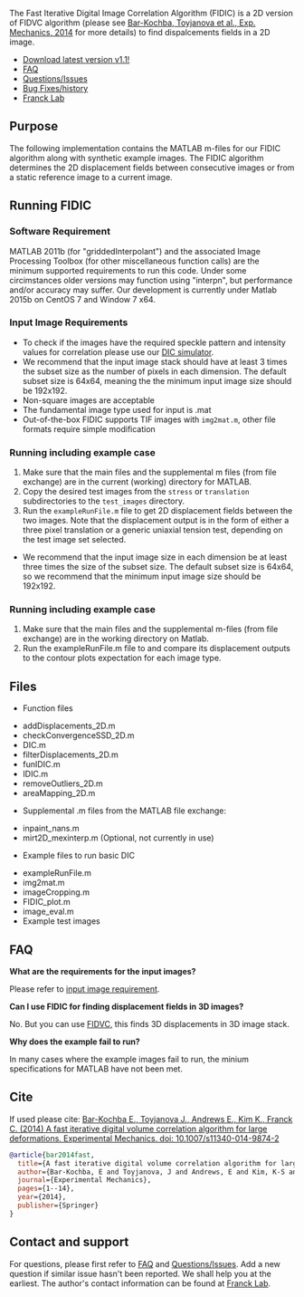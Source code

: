 The Fast Iterative Digital Image Correlation Algorithm (FIDIC) is a 2D version of FIDVC algorithm (please see [Bar-Kochba, Toyjanova et al., Exp. Mechanics, 2014](http://link.springer.com/article/10.1007/s11340-014-9874-2?sa_campaign=email/event/articleAuthor/onlineFirst) for more details) to find dispalcements fields in a 2D image. 

* [Download latest version v1.1!](https://github.com/FranckLab/FIDIC/releases)
* [FAQ](https://github.com/FranckLab/FIDIC/blob/master/README.md#faq)
* [Questions/Issues](https://github.com/FranckLab/FIDIC/issues)
* [Bug Fixes/history](https://github.com/FranckLab/FIDIC/wiki/Bug-Fixes!)
* [Franck Lab](http://franck.engin.brown.edu)
 
## Purpose
The following implementation contains the MATLAB m-files for our FIDIC algorithm along with synthetic example images. The FIDIC algorithm determines the 2D displacement fields between consecutive images or from a static reference image to a current image. 

## Running FIDIC

### Software Requirement
MATLAB 2011b (for "griddedInterpolant") and the associated Image Processing Toolbox (for other miscellaneous function calls) are the minimum supported requirements to run this code.  Under some circimstances older versions may function using "interpn", but performance and/or accuracy may suffer.  Our development is currently under Matlab 2015b on CentOS 7 and Window 7 x64.

### Input Image Requirements
* To check if the images have the required speckle pattern and intensity values for correlation please use our [DIC simulator](https://github.com/FranckLab/DIC-Simulator).
* We recommend that the input image stack  should have at least 3 times the subset size as the number of pixels in each dimension. The default subset size is 64x64, meaning the the minimum input image size should be 192x192.
* Non-square images are acceptable
* The fundamental image type used for input is .mat
* Out-of-the-box FIDIC supports TIF images with `img2mat.m`, other file formats require simple modification

### Running including example case
1. Make sure that the main files and the supplemental m files (from file exchange) are in the current (working) directory for MATLAB. 
2. Copy the desired test images from the `stress` or `translation` subdirectories to the `test_images` directory.
3. Run the `exampleRunFile.m` file to get 2D displacement fields between the two images. Note that the displacement output is in the form of either a three pixel translation or a generic uniaxial tension test, depending on the test image set selected.
* We recommend that the input image size in each dimension be at least three times the size of the subset size. The default subset size is 64x64, so we recommend that the minimum input image size should be 192x192.

### Running including example case
1. Make sure that the main files and the supplemental m-files (from file exchange) are in the working directory on Matlab. 
2. Run the exampleRunFile.m file to and compare its displacement outputs to the contour plots expectation for each image type.

## Files
* Function files
 - addDisplacements_2D.m
 - checkConvergenceSSD_2D.m
 - DIC.m
 - filterDisplacements_2D.m
 - funIDIC.m
 - IDIC.m
 - removeOutliers_2D.m
 - areaMapping_2D.m

* Supplemental .m files from the MATLAB file exchange:
 - inpaint_nans.m
 - mirt2D_mexinterp.m  (Optional, not currently in use)

* Example files to run basic DIC
 - exampleRunFile.m
 - img2mat.m
 - imageCropping.m
 - FIDIC_plot.m
 - image_eval.m
 - Example test images

## FAQ

**What are the requirements for the input images?**

Please refer to [input image requirement](https://github.com/FranckLab/FIDIC#input-image-requirements).

**Can I use FIDIC for finding displacement fields in 3D images?**

No. But you can use [FIDVC](https://github.com/FranckLab/FIDVC), this finds 3D displacements in 3D image stack.

**Why does the example fail to run?**

In many cases where the example images fail to run, the minium specifications for MATLAB have not been met.

## Cite
If used please cite:
[Bar-Kochba E., Toyjanova J., Andrews E., Kim K., Franck C. (2014) A fast iterative digital volume correlation algorithm for large deformations. Experimental Mechanics. doi: 10.1007/s11340-014-9874-2](http://link.springer.com/article/10.1007/s11340-014-9874-2?sa_campaign=email/event/articleAuthor/onlineFirst)

```bibtex
@article{bar2014fast,
  title={A fast iterative digital volume correlation algorithm for large deformations},
  author={Bar-Kochba, E and Toyjanova, J and Andrews, E and Kim, K-S and Franck, C},
  journal={Experimental Mechanics},
  pages={1--14},
  year={2014},
  publisher={Springer}
}
```

## Contact and support
For questions, please first refer to [FAQ](https://github.com/FranckLab/FIDIC#faq) and [Questions/Issues](https://github.com/FranckLab/FIDIC/issues). Add a new question if similar issue hasn't been reported. We shall help you at the earliest. The author's contact information can be found at [Franck Lab](http://franck.engin.brown.edu).
